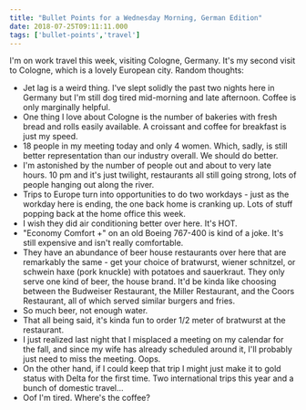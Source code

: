 ```yaml
---
title: "Bullet Points for a Wednesday Morning, German Edition"
date: 2018-07-25T09:11:11.000
tags: ['bullet-points','travel']
---
```


I'm on work travel this week, visiting Cologne, Germany. It's my second visit to Cologne, which is a lovely European city. Random thoughts:

- Jet lag is a weird thing. I've slept solidly the past two nights here in Germany but I'm still dog tired mid-morning and late afternoon. Coffee is only marginally helpful.
- One thing I love about Cologne is the number of bakeries with fresh bread and rolls easily available. A croissant and coffee for breakfast is just my speed.
- 18 people in my meeting today and only 4 women. Which, sadly, is still better representation than our industry overall. We should do better.
- I'm astonished by the number of people out and about to very late hours. 10 pm and it's just twilight, restaurants all still going strong, lots of people hanging out along the river.
- Trips to Europe turn into opportunities to do two workdays - just as the workday here is ending, the one back home is cranking up. Lots of stuff popping back at the home office this week.
- I wish they did air conditioning better over here. It's HOT.
- "Economy Comfort +" on an old Boeing 767-400 is kind of a joke. It's still expensive and isn't really comfortable.
- They have an abundance of beer house restaurants over here that are remarkably the same - get your choice of bratwurst, wiener schnitzel, or schwein haxe (pork knuckle) with potatoes and sauerkraut. They only serve one kind of beer, the house brand. It'd be kinda like choosing between the Budweiser Restaurant, the Miller Restaurant, and the Coors Restaurant, all of which served similar burgers and fries.
- So much beer, not enough water.
- That all being said, it's kinda fun to order 1/2 meter of bratwurst at the restaurant.
- I just realized last night that I misplaced a meeting on my calendar for the fall, and since my wife has already scheduled around it, I'll probably just need to miss the meeting. Oops.
- On the other hand, if I could keep that trip I might just make it to gold status with Delta for the first time. Two international trips this year and a bunch of domestic travel...
- Oof I'm tired. Where's the coffee?

